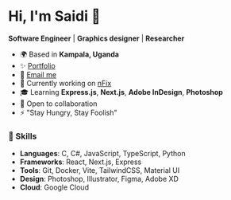 

# Hi, I'm Saidi 👋  
**Software Engineer** | **Graphics designer** | **Researcher**

- 🌍 Based in **Kampala, Uganda**  
- ✨ [Portfolio](http://mukasasaidi.netlify.app)  
- 📧 [Email me](mailto:mukasasaidi34@gmail.com)  
- 🚀 Currently working on [nFix](http://nfixapp.com)  
- 🎓 Learning **Express.js**, **Next.js**, **Adobe InDesign**, **Photoshop** 
- 🤝 Open to collaboration  
- ⚡ "Stay Hungry, Stay Foolish"

### 🚀 Skills
- **Languages**: C, C#, JavaScript, TypeScript, Python  
- **Frameworks**: React, Next.js, Express  
- **Tools**: Git, Docker, Vite, TailwindCSS, Material UI  
- **Design**: Photoshop, Illustrator, Figma, Adobe XD  
- **Cloud**: Google Cloud  

